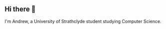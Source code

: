 ## Hi there 👋
I'm Andrew, a University of Strathclyde student studying Computer Science. 
<!--
- 🔭 I’m currently working on ...
- 🌱 I’m currently learning ...
- 📫 How to reach me: ...
-->
